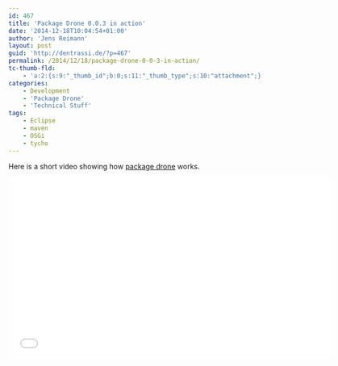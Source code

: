 ```yaml
---
id: 467
title: 'Package Drone 0.0.3 in action'
date: '2014-12-18T10:04:54+01:00'
author: 'Jens Reimann'
layout: post
guid: 'http://dentrassi.de/?p=467'
permalink: /2014/12/18/package-drone-0-0-3-in-action/
tc-thumb-fld:
    - 'a:2:{s:9:"_thumb_id";b:0;s:11:"_thumb_type";s:10:"attachment";}'
categories:
    - Development
    - 'Package Drone'
    - 'Technical Stuff'
tags:
    - Eclipse
    - maven
    - OSGi
    - tycho
---
```


Here is a short video showing how [package drone](http://dentrassi.de/my-projects/package-drone/ "Package Drone") works.

<iframe allowfullscreen="" frameborder="0" height="360" loading="lazy" src="//www.youtube.com/embed/kUJ5SWfAuxU?rel=0" width="640"></iframe>

<!-- more -->
